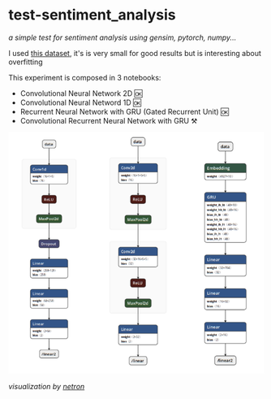 # test-sentiment_analysis
*a simple test for sentiment analysis using gensim, pytorch, numpy...*

I used [this dataset](https://www.kaggle.com/vdemario/teste-de-c-digo-nlp/notebook), it's is very small for good results but is interesting about overfitting

This experiment is composed in 3 notebooks:

* Convolutional Neural Network 2D :ok:
* Convolutional Neural Netword 1D :ok:
* Recurrent Neural Network with GRU (Gated Recurrent Unit) :ok:
* Convolutional Recurrent Neural Network with GRU :hammer_and_pick:

![](models.png)

*visualization by [netron](https://www.lutzroeder.com/ai/netron/)*

